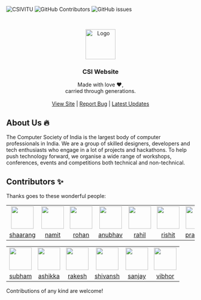 <!-- Shields.io badges, don't change manually -->
![CSIVITU](https://img.shields.io/badge/csivitu-csivitu-orange)
![GitHub Contributors](https://img.shields.io/github/contributors/csivitu/CSIWebsite2\.0?style=flat-square&color=blue)
![GitHub issues](https://img.shields.io/github/issues/csivitu/CSIWebsite2\.0?style=flat-square&color=lime)

<!-- PROJECT LOGO -->
<br />
<p align="center">
  <a href="https://github.com/csivitu">
    <img src="https://csivit.com/images/favicon.png" alt="Logo" width="80">
  </a>

  <h3 align="center">CSI Website</h3>

  <p align="center">
    Made with love &#x2764;,<br />
    carried through generations.<br />
    <br />
    <a href="https://csivit.com/">View Site</a>
    |
    <a href="https://github.com/csivitu/CSIWebsite2.0/issues">Report Bug</a>
    |
    <a href="https://www.instagram.com/csivitu/?hl=en">Latest Updates</a>

  </p>
</p>

## About Us 🔥

<p>
    The Computer Society of India is the largest body of computer professionals in India. We are a group of skilled designers, developers and tech enthusiasts who engage in a lot of projects and hackathons. To help push technology forward, we organise a wide range of workshops, conferences, events and competitions both technical and non-technical.
</p>


## Contributors ✨

<p>
    Thanks goes to these wonderful people:
</p>

<!-- Rows are purposefully separated by tables,  -->
<!-- kindly do NOT use 'tr' tags here. -->
<table id="t1">
  <tr>
    <td align="center">
        <a href="https://github.com/shaarangg">
            <img src="https://github.com/shaarangg.png" width="60px;" alt=""/><br/>
        </a>
    </td>
    <td align="center">
        <a href="https://github.com/namsnath">
            <img src="https://github.com/namsnath.png" width="60px;" alt=""/><br/>
        </a>
    </td>
    <td align="center">
        <a href="https://github.com/roerohan">
            <img src="https://github.com/roerohan.png" width="60px;" alt=""/><br/>
        </a>
    </td>
    <td align="center">
        <a href="https://github.com/anubhav-aryan">
            <img src="https://github.com/anubhav-aryan.png" width="60px;" alt=""/><br/>
        </a>
    </td>
    <td align="center">
        <a href="https://github.com/alias-rahil">
            <img src="https://github.com/alias-rahil.png" width="60px;" alt=""/><br/>
        </a>
    </td>
    <td align="center">
        <a href="https://github.com/thebongy">
            <img src="https://github.com/thebongy.png" width="60px;" alt=""/><br/>
        </a>
    </td>
    <td align="center">
        <a href="https://github.com/pranshupranjal">
            <img src="https://github.com/pranshupranjal.png" width="60px;" alt=""/><br/>
        </a>
    </td>
    <td align="center">
        <a href="https://github.com/theProgrammerDavid">
            <img src="https://github.com/theProgrammerDavid.png" width="60px;" alt=""/><br/>
        </a>
    </td>
  </tr>
  <tr>
    <td align="center">
        <a href="https://github.com/shaarangg">shaarang</a>
    </td>
    <td align="center">
        <a href="https://github.com/namsnath">namit</a>
    </td>
    <td align="center">
        <a href="https://github.com/roerohan">rohan</a>
    </td>
    <td align="center">
        <a href="https://github.com/anubhav-aryan">anubhav</a>
    </td>
    <td align="center">
        <a href="https://github.com/anubhav-aryan">rahil</a>
    </td>
    <td align="center">
        <a href="https://github.com/alias-rahil">rishit</a>
    </td>
    <td align="center">
        <a href="https://github.com/pranshupranjal">pranshu</a>
    </td>
    <td align="center">
        <a href="https://github.com/theProgrammerDavid">david</a>
    </td>
  </tr>
</table>

<table id="t2">
  <tr>
    <td align="center">
        <a href="https://github.com/Subham-Panda">
            <img src="https://github.com/Subham-Panda.png" width="60px;" alt=""/><br/>
        </a>
    </td>
    <td align="center">
        <a href="https://github.com/ashikka">
            <img src="https://github.com/ashikka.png" width="60px;" alt=""/><br/>
        </a>
    </td>
    <td align="center">
        <a href="https://github.com/rakeshprask">
            <img src="https://github.com/rakeshprask.png" width="60px;" alt=""/><br/>
        </a>
    </td>
    <td align="center">
        <a href="https://github.com/Shiv10">
            <img src="https://github.com/Shiv10.png" width="60px;" alt=""/><br/>
        </a>
    </td>
    <td align="center">
        <a href="https://github.com/sanjaybaskaran01">
            <img src="https://github.com/sanjaybaskaran01.png" width="60px;" alt=""/><br/>
        </a>
    </td>
    <td align="center">
        <a href="https://github.com/v1br">
            <img src="https://github.com/v1br.png" width="60px;" alt=""/><br/>
        </a>
    </td>
  </tr>
  <tr>
    <td align="center">
        <a href="https://github.com/shaarangg">subham</a>
    </td>
    <td align="center">
        <a href="https://github.com/namsnath">ashikka</a>
    </td>
    <td align="center">
        <a href="https://github.com/roerohan">rakesh</a>
    </td>
    <td align="center">
        <a href="https://github.com/anubhav-aryan">shivansh</a>
    </td>
    <td align="center">
        <a href="https://github.com/anubhav-aryan">sanjay</a>
    </td>
    <td align="center">
        <a href="https://github.com/alias-rahil">vibhor</a>
    </td>
  </tr>
</table>


Contributions of any kind are welcome!